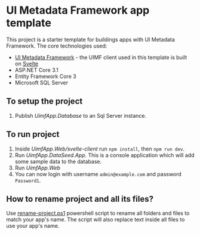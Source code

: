 # UI Metadata Framework app template

This project is a starter template for buildings apps with UI Metadata Framework. The core technologies used:

* [UI Metadata Framework](https://github.com/UNOPS/UiMetadataFramework) - the UIMF client used in this template is built on [Svelte](https://svelte.technology/)
* ASP.NET Core 3.1
* Entity Framework Core 3
* Microsoft SQL Server

## To setup the project

1. Publish *UimfApp.Database* to an Sql Server instance.

## To run project

1. Inside *UimfApp.Web/svelte-client* run `npm install`, then `npm run dev`.
2. Run *UimfApp.DataSeed.App*. This is a console application which will add some sample data to the database.
3. Run *UimfApp.Web*
4. You can now login with username `admin@example.com` and password `Password1`.

## How to rename project and all its files?

Use [rename-project.ps1](./rename-project.ps1) powershell script to rename all folders and files to match your app's name. The script will also replace text inside all files to use your app's name.
